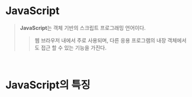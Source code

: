 # JavaScript

> **JavaScript**는 객체 기반의 스크립트 프로그래밍 언어이다.
>
> > 웹 브라우저 내에서 주로 사용되며, 다른 응용 프로그램의 내장 객체에서도 접근 할 수 있는 기능을 가진다.

<br>

# JavaScript의 특징
